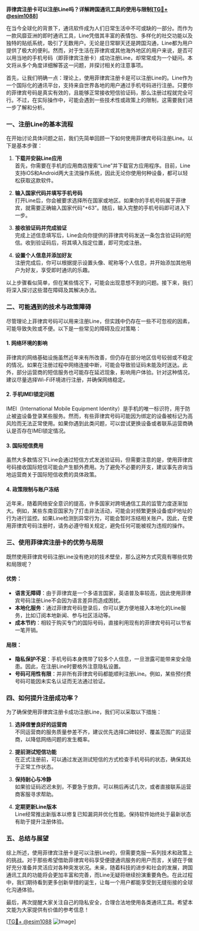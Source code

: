 **菲律宾注册卡可以注册Line吗？详解跨国通讯工具的使用与限制[[TG💪+ @esim1088](https://t.me/s/esim1088)]**

在当今全球化的背景下，通讯软件成为人们日常生活中不可或缺的一部分。而作为一款风靡亚洲的即时通讯工具，Line凭借其丰富的表情包、多样化的社交功能以及独特的贴纸系统，吸引了无数用户。无论是日常聊天还是跨国沟通，Line都为用户提供了极大的便利。然而，对于生活在菲律宾或其他海外地区的用户来说，是否可以用当地的手机号码（即菲律宾注册卡）成功注册Line，却常常成为一个疑问。本文将从多个角度详细解答这一问题，并探讨相关的注意事项。

首先，让我们明确一点：理论上，使用菲律宾注册卡是可以注册Line的。Line作为一个国际化的通讯平台，支持来自世界各地的用户通过手机号码进行注册。只要你的菲律宾号码是真实有效的，且能够正常接收短信验证码，那么注册过程就完全可行。不过，在实际操作中，可能会遇到一些技术性或政策上的限制，这需要我们进一步了解和分析。

### **一、注册Line的基本流程**

在开始讨论具体问题之前，我们先简单回顾一下如何使用菲律宾号码注册Line。以下是基本步骤：

1. **下载并安装Line应用**  
   首先，你需要在手机的应用商店搜索“Line”并下载官方应用程序。目前，Line支持iOS和Android两大主流操作系统，因此无论你使用何种设备，都可以轻松获取这款软件。

2. **输入国家代码并填写手机号码**  
   打开Line后，你会被要求选择所在国家或地区。如果你的手机号码属于菲律宾，就需要正确输入国家代码“+63”。随后，输入完整的手机号码即可进入下一步。

3. **接收验证码并完成验证**  
   完成上述信息填写后，Line会向你提供的菲律宾号码发送一条包含验证码的短信。收到验证码后，将其填入指定位置，即可完成注册。

4. **设置个人信息并添加好友**  
   注册完成后，你可以根据提示设置头像、昵称等个人信息，并开始添加其他用户为好友，享受即时通讯的乐趣。

以上步骤看似简单，但在某些情况下，可能会出现意想不到的问题。接下来，我们将深入探讨这些潜在障碍及其解决办法。

### **二、可能遇到的技术与政策障碍**

尽管理论上菲律宾号码可以用来注册Line，但实践中仍存在一些不可忽视的因素，可能导致失败或不便。以下是一些常见的障碍及应对策略：

#### **1. 网络环境的影响**
菲律宾的网络基础设施虽然近年来有所改善，但仍存在部分地区信号较弱或不稳定的情况。如果在注册过程中网络连接中断，可能会导致验证码未能及时送达。此外，部分运营商的短信服务也可能存在延迟现象，影响用户体验。针对这种情况，建议尽量选择Wi-Fi环境进行注册，并确保网络稳定。

#### **2. 手机IMEI锁定问题**
IMEI（International Mobile Equipment Identity）是手机的唯一标识符，用于防止被盗设备登录某些服务。然而，有些菲律宾号码可能因为绑定的设备被标记为高风险而无法正常使用。如果你遇到此类问题，可以尝试更换设备或者联系运营商确认是否存在IMEI锁定情况。

#### **3. 国际短信费用**
虽然大多数情况下Line会通过短信方式发送验证码，但需要注意的是，使用菲律宾号码接收国际短信可能会产生额外费用。为了避免不必要的开支，建议事先咨询当地运营商关于国际短信收费的具体政策。

#### **4. 政策限制与账户冻结**
近年来，随着网络安全意识的提高，许多国家对跨境通信工具的监管力度逐渐加大。例如，某些东南亚国家为了打击非法活动，可能会对频繁更换设备或IP地址的行为进行监控。如果Line检测到异常行为，可能会暂时冻结相关账户。因此，在使用菲律宾号码注册时，请务必遵守相关规定，避免任何可能被视为违规的操作。

### **三、使用菲律宾注册卡的优势与局限**

既然使用菲律宾号码注册Line没有绝对的技术壁垒，那么这种方式究竟有哪些优势和局限呢？

#### **优势：**
- **语言无障碍**：由于菲律宾是一个多语言国家，英语普及率较高，因此使用菲律宾号码注册Line不会因为语言差异而造成困扰。
- **本地化服务**：通过菲律宾号码登录后，你可以更方便地接入本地化的Line服务，比如订阅本地新闻、参与社区活动等。
- **成本节约**：相较于购买专门的国际号码，直接利用现有的菲律宾号码可以节省一笔开销。

#### **局限：**
- **隐私保护不足**：手机号码本身携带了较多个人信息，一旦泄露可能带来安全隐患。因此，在注册Line时要格外注意隐私设置。
- **号码可用性有限**：并非所有菲律宾号码都能顺利注册Line。例如，某些预付费号码可能因未实名认证而无法通过验证。

### **四、如何提升注册成功率？**

为了确保使用菲律宾注册卡成功注册Line，我们可以采取以下措施：

1. **选择信誉良好的运营商**  
   不同运营商的服务质量参差不齐，建议优先选择口碑较好、覆盖范围广的运营商，以降低网络问题的发生概率。

2. **提前测试短信功能**  
   在正式注册前，可以通过发送测试短信的方式检查手机号码的状态，确保其处于正常工作状态。

3. **保持耐心与冷静**  
   如果验证码迟迟未到，不要急于放弃。可以稍后再试几次，或者直接联系运营商客服寻求帮助。

4. **定期更新Line版本**  
   Line经常推出新版本以修复已知漏洞并优化性能。保持软件始终处于最新状态有助于提升注册体验。

### **五、总结与展望**

综上所述，使用菲律宾注册卡是可以注册Line的，但需要克服一系列技术和政策上的挑战。对于那些希望借助菲律宾号码享受便捷通讯服务的用户而言，关键在于做好充分准备并灵活应对各种突发状况。未来，随着科技的进步和社会的发展，跨国通讯工具的功能将会更加丰富和完善，而Line无疑将继续扮演重要角色。在此过程中，我们期待看到更多创新举措的诞生，让每一个用户都能享受到无缝衔接的全球化沟通体验。

最后，再次提醒大家关注自己的隐私安全，合理合法地使用各类通讯工具。希望本文能为大家提供有价值的参考信息！

[[TG💪+ @esim1088](https://t.me/s/esim1088) ![Image](https://i.postimg.cc/4NQfJmqS/Snipaste-2025-05-13-00-14-12.png)]